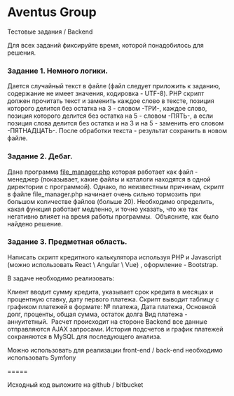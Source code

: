 
# Aventus Group 

Тестовые задания / Backend

Для всех заданий фиксируйте время, которой понадобилось для решения. 

### Задание 1. Немного логики. 

Дается случайный текст в файле (файл следует приложить к заданию, содержание не имеет значения, кодировка - UTF-8). PHP скрипт должен прочитать текст и заменить каждое слово в тексте, позиция которого делится без остатка на 3 - словом -ТРИ-, каждое слово, позиция которого делится без остатка на 5 - словом -ПЯТЬ-, а если позиция слова делится без остатка и на 3 и на 5 - заменить его словом -ПЯТНАДЦАТЬ-. После обработки текста - результат сохранить в новом файле.

### Задание 2. Дебаг. 

Дана программа [file_manager.php](https://github.com/vitovtnet/test-tasks/blob/master/file_manager.zip) которая работает как файл - менеджер (показывает, какие файлы и каталоги находятся в одной директории с программой). Однако, по неизвестным причинам, скрипт в файле file_manager.php начинает очень сильно тормозить при большом количестве файлов (больше 20). Необходимо определить, какая функция работает медленно, и точно указать, что же так негативно влияет на время работы программы. 
Объясните, как было найдено решение.   

### Задание 3. Предметная область. 
Написать скрипт кредитного калькулятора используя PHP и Javascript (можно использовать React \ Angular \ Vue) , оформление - Bootstrap.

В задаче необходимо реализовать:  


Клиент вводит сумму кредита, указывает срок кредита в месяцах и процентную ставку, дату первого платежа. Скрипт выводит таблицу с графиком платежей в формате: № платежа, Дата платежа, Основной долг, проценты, общая сумма, остаток долга
Вид платежа - аннуитетный. 
Расчет происходит на стороне Backend все данные отправляются AJAX запросами.
История подсчетов и график платежей сохраняются в MySQL для последующего анализа.

Можно использовать для реализации front-end / back-end необходимо использовать Symfony 

=====

Исходный код выложите на github / bitbucket

